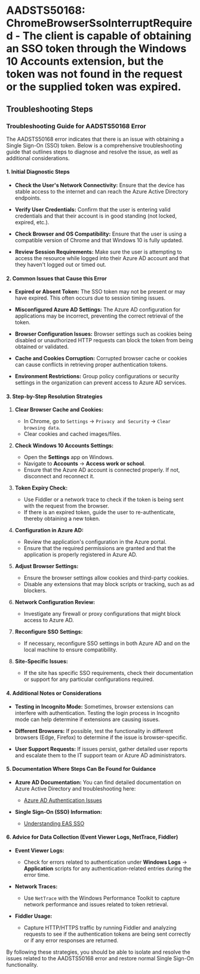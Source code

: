 # AADSTS50168: ChromeBrowserSsoInterruptRequired - The client is capable of obtaining an SSO token through the Windows 10 Accounts extension, but the token was not found in the request or the supplied token was expired.


## Troubleshooting Steps
### Troubleshooting Guide for AADSTS50168 Error

The AADSTS50168 error indicates that there is an issue with obtaining a Single Sign-On (SSO) token. Below is a comprehensive troubleshooting guide that outlines steps to diagnose and resolve the issue, as well as additional considerations.

#### 1. Initial Diagnostic Steps

- **Check the User's Network Connectivity:**
  Ensure that the device has stable access to the internet and can reach the Azure Active Directory endpoints.
  
- **Verify User Credentials:**
  Confirm that the user is entering valid credentials and that their account is in good standing (not locked, expired, etc.).

- **Check Browser and OS Compatibility:**
  Ensure that the user is using a compatible version of Chrome and that Windows 10 is fully updated.

- **Review Session Requirements:**
  Make sure the user is attempting to access the resource while logged into their Azure AD account and that they haven't logged out or timed out.

#### 2. Common Issues that Cause this Error

- **Expired or Absent Token:**
  The SSO token may not be present or may have expired. This often occurs due to session timing issues.

- **Misconfigured Azure AD Settings:**
  The Azure AD configuration for applications may be incorrect, preventing the correct retrieval of the token.

- **Browser Configuration Issues:**
  Browser settings such as cookies being disabled or unauthorized HTTP requests can block the token from being obtained or validated.

- **Cache and Cookies Corruption:**
  Corrupted browser cache or cookies can cause conflicts in retrieving proper authentication tokens.

- **Environment Restrictions:**
  Group policy configurations or security settings in the organization can prevent access to Azure AD services.

#### 3. Step-by-Step Resolution Strategies

1. **Clear Browser Cache and Cookies:**
   - In Chrome, go to `Settings` → `Privacy and Security` → `Clear browsing data`.
   - Clear cookies and cached images/files.

2. **Check Windows 10 Accounts Settings:**
   - Open the **Settings** app on Windows.
   - Navigate to **Accounts** → **Access work or school**.
   - Ensure that the Azure AD account is connected properly. If not, disconnect and reconnect it.

3. **Token Expiry Check:**
   - Use Fiddler or a network trace to check if the token is being sent with the request from the browser.
   - If there is an expired token, guide the user to re-authenticate, thereby obtaining a new token.

4. **Configuration in Azure AD:**
   - Review the application's configuration in the Azure portal.
   - Ensure that the required permissions are granted and that the application is properly registered in Azure AD.

5. **Adjust Browser Settings:**
   - Ensure the browser settings allow cookies and third-party cookies.
   - Disable any extensions that may block scripts or tracking, such as ad blockers.

6. **Network Configuration Review:**
   - Investigate any firewall or proxy configurations that might block access to Azure AD.

7. **Reconfigure SSO Settings:**
   - If necessary, reconfigure SSO settings in both Azure AD and on the local machine to ensure compatibility.

8. **Site-Specific Issues:**
   - If the site has specific SSO requirements, check their documentation or support for any particular configurations required.

#### 4. Additional Notes or Considerations

- **Testing in Incognito Mode:**
  Sometimes, browser extensions can interfere with authentication. Testing the login process in Incognito mode can help determine if extensions are causing issues.

- **Different Browsers:**
  If possible, test the functionality in different browsers (Edge, Firefox) to determine if the issue is browser-specific.

- **User Support Requests:**
  If issues persist, gather detailed user reports and escalate them to the IT support team or Azure AD administrators.

#### 5. Documentation Where Steps Can Be Found for Guidance

- **Azure AD Documentation:**
  You can find detailed documentation on Azure Active Directory and troubleshooting here:
  - [Azure AD Authentication Issues](https://docs.microsoft.com/en-us/azure/active-directory/develop/authentication-scenarios)

- **Single Sign-On (SSO) Information:**
  - [Understanding EAS SSO](https://docs.microsoft.com/en-us/azure/active-directory/develop/active-directory-authentication-scenarios)

#### 6. Advice for Data Collection (Event Viewer Logs, NetTrace, Fiddler)

- **Event Viewer Logs:**
  - Check for errors related to authentication under **Windows Logs** → **Application** scripts for any authentication-related entries during the error time.
  
- **Network Traces:**
  - Use `NetTrace` with the Windows Performance Toolkit to capture network performance and issues related to token retrieval.

- **Fiddler Usage:**
  - Capture HTTP/HTTPS traffic by running Fiddler and analyzing requests to see if the authentication tokens are being sent correctly or if any error responses are returned.
  
By following these strategies, you should be able to isolate and resolve the issues related to the AADSTS50168 error and restore normal Single Sign-On functionality.